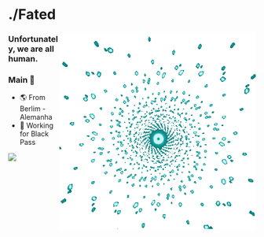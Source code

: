 #                                                      ./Fated

<img align="right" alt="GIF" src="gif.gif">

### Unfortunately, we are all human.

### Main 🧠

- 🌎 From Berlim - Alemanha
- 🧪 Working for Black Pass

![](https://komarev.com/ghpvc/?username=systemfrozen&color=000000)

